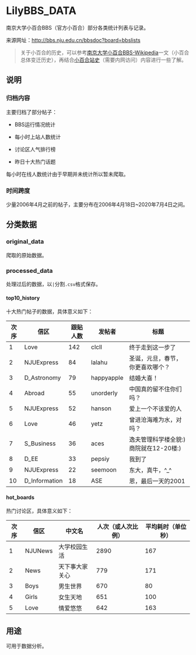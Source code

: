 # LilyBBS_DATA
 南京大学小百合BBS（官方小百合）部分各类统计列表与记录。

 来源网址：http://bbs.nju.edu.cn/bbsdoc?board=bbslists

 > 关于小百合的历史，可以参考[南京大学小百合BBS-Wikipedia](https://zh.wikipedia.org/wiki/%E5%8D%97%E4%BA%AC%E5%A4%A7%E5%AD%A6%E5%B0%8F%E7%99%BE%E5%90%88BBS)一文（小百合总体变迁历史），再结合[小百合站史](http://bbs.nju.edu.cn/bbs0an?path=/er030540162)（需要内网访问）内容进行一些了解。

## 说明

### 归档内容

主要归档了部分帖子：

+ BBS运行情况统计

+ 每小时上站人数统计

+ 讨论区人气排行榜

+ 昨日十大热门话题

每小时在线人数统计由于早期并未统计所以暂未爬取。

### 时间跨度

少量2006年4月之前的帖子，主要分布在2006年4月18日~2020年7月4日之间。

## 分类数据

### original_data

爬取的原始数据。

### processed_data

处理过后的数据，以`|`分割`.csv`格式保存。

#### top10_history

十大热门帖子的数据，具体意义如下：

| 次序 | 信区 | 跟贴人数 | 发帖者 | 标题 |
| ---- | ---- | -------- | ------ | ---- |
|1 | Love | 142 | clcll | 终于走到这一步了|
|2 | NJUExpress | 84 | lalahu | 圣诞，元旦，春节，你更喜欢哪个？|
|3 | D_Astronomy | 79 | happyapple | 结婚大喜！|
|4 | Abroad | 55 | unorderly | 中国真的留不住你们吗？|
|5 | NJUExpress | 52 | hanson | 爱上一个不该爱的人|
|6 | Love | 46 | yetz | 曾进沧海难为水，对吗？|
|7 | S_Business | 36 | aces | 逸夫管理科学楼全貌:)商院就在12-20楼:)|
|8 | D_EE | 33 | pepsiy | 我到了|
|9 | NJUExpress | 22 | seemoon | 东大，真牛，^_^|
|10 | D_Information | 18 | ASE | 恩，最后一天的2001|

#### hot_boards

热门讨论区，具体意义如下：

| 次序 | 信区 | 中文名 | 人次（或人次比例） | 平均耗时（单位秒） |
| ---- | ---- | ------ | ---- | -------- |
|1 | NJUNews | 大学校园生活  | 2890 | 167|
|2 | News | 天下事大家关心  | 779 | 171|
|3 | Boys | 男生世界  | 670 | 80|
|4 | Girls | 女生天地  | 651 | 100|
|5 | Love | 情爱悠悠  | 642 | 163|

## 用途

可用于数据分析。


